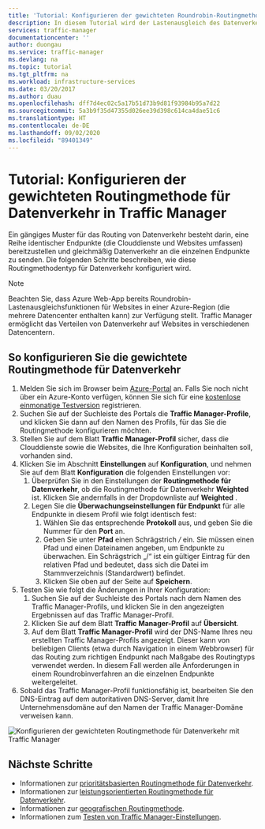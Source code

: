 ```yaml
---
title: 'Tutorial: Konfigurieren der gewichteten Roundrobin-Routingmethode für Datenverkehr mit Azure Traffic Manager'
description: In diesem Tutorial wird der Lastenausgleich des Datenverkehrs mit einer Roundrobinmethode in Traffic Manager beschrieben.
services: traffic-manager
documentationcenter: ''
author: duongau
ms.service: traffic-manager
ms.devlang: na
ms.topic: tutorial
ms.tgt_pltfrm: na
ms.workload: infrastructure-services
ms.date: 03/20/2017
ms.author: duau
ms.openlocfilehash: dff7d4ec02c5a17b51d73b9d81f93984b95a7d22
ms.sourcegitcommit: 5a3b9f35d47355d026ee39d398c614ca4dae51c6
ms.translationtype: HT
ms.contentlocale: de-DE
ms.lasthandoff: 09/02/2020
ms.locfileid: "89401349"
---
```

# <a name="tutorial-configure-the-weighted-traffic-routing-method-in-traffic-manager"></a>Tutorial: Konfigurieren der gewichteten Routingmethode für Datenverkehr in Traffic Manager

Ein gängiges Muster für das Routing von Datenverkehr besteht darin, eine Reihe identischer Endpunkte (die Clouddienste und Websites umfassen) bereitzustellen und gleichmäßig Datenverkehr an die einzelnen Endpunkte zu senden. Die folgenden Schritte beschreiben, wie diese Routingmethodentyp für Datenverkehr konfiguriert wird.

> [!NOTE]
> Beachten Sie, dass Azure Web-App bereits Roundrobin-Lastenausgleichsfunktionen für Websites in einer Azure-Region (die mehrere Datencenter enthalten kann) zur Verfügung stellt. Traffic Manager ermöglicht das Verteilen von Datenverkehr auf Websites in verschiedenen Datencentern.

## <a name="to-configure-the-weighted-traffic-routing-method"></a>So konfigurieren Sie die gewichtete Routingmethode für Datenverkehr

1. Melden Sie sich im Browser beim [Azure-Portal](https://portal.azure.com) an. Falls Sie noch nicht über ein Azure-Konto verfügen, können Sie sich für eine [kostenlose einmonatige Testversion](https://azure.microsoft.com/free/) registrieren. 
2. Suchen Sie auf der Suchleiste des Portals die **Traffic Manager-Profile**, und klicken Sie dann auf den Namen des Profils, für das Sie die Routingmethode konfigurieren möchten.
3. Stellen Sie auf dem Blatt **Traffic Manager-Profil** sicher, dass die Clouddienste sowie die Websites, die Ihre Konfiguration beinhalten soll, vorhanden sind.
4. Klicken Sie im Abschnitt **Einstellungen** auf **Konfiguration**, und nehmen Sie auf dem Blatt **Konfiguration** die folgenden Einstellungen vor:
    1. Überprüfen Sie in den Einstellungen der **Routingmethode für Datenverkehr**, ob die Routingmethode für Datenverkehr **Weighted** ist. Klicken Sie andernfalls in der Dropdownliste auf **Weighted** .
    2. Legen Sie die **Überwachungseinstellungen für Endpunkt** für alle Endpunkte in diesem Profil wie folgt identisch fest:
        1. Wählen Sie das entsprechende **Protokoll** aus, und geben Sie die Nummer für den **Port** an. 
        2. Geben Sie unter **Pfad** einen Schrägstrich */* ein. Sie müssen einen Pfad und einen Dateinamen angeben, um Endpunkte zu überwachen. Ein Schrägstrich „/“ ist ein gültiger Eintrag für den relativen Pfad und bedeutet, dass sich die Datei im Stammverzeichnis (Standardwert) befindet.
        3. Klicken Sie oben auf der Seite auf **Speichern**.
5. Testen Sie wie folgt die Änderungen in Ihrer Konfiguration:
    1.  Suchen Sie auf der Suchleiste des Portals nach dem Namen des Traffic Manager-Profils, und klicken Sie in den angezeigten Ergebnissen auf das Traffic Manager-Profil.
    2.  Klicken Sie auf dem Blatt **Traffic Manager-Profil** auf **Übersicht**.
    3.  Auf dem Blatt **Traffic Manager-Profil** wird der DNS-Name Ihres neu erstellten Traffic Manager-Profils angezeigt. Dieser kann von beliebigen Clients (etwa durch Navigation in einem Webbrowser) für das Routing zum richtigen Endpunkt nach Maßgabe des Routingtyps verwendet werden. In diesem Fall werden alle Anforderungen in einem Roundrobinverfahren an die einzelnen Endpunkte weitergeleitet.
6. Sobald das Traffic Manager-Profil funktionsfähig ist, bearbeiten Sie den DNS-Eintrag auf dem autoritativen DNS-Server, damit Ihre Unternehmensdomäne auf den Namen der Traffic Manager-Domäne verweisen kann.

![Konfigurieren der gewichteten Routingmethode für Datenverkehr mit Traffic Manager][1]

## <a name="next-steps"></a>Nächste Schritte

- Informationen zur [prioritätsbasierten Routingmethode für Datenverkehr](traffic-manager-configure-priority-routing-method.md).
- Informationen zur [leistungsorientierten Routingmethode für Datenverkehr](traffic-manager-configure-performance-routing-method.md).
- Informationen zur [geografischen Routingmethode](traffic-manager-configure-geographic-routing-method.md).
- Informationen zum [Testen von Traffic Manager-Einstellungen](traffic-manager-testing-settings.md).

<!--Image references-->
[1]: ./media/traffic-manager-weighted-routing-method/traffic-manager-weighted-routing-method.png
